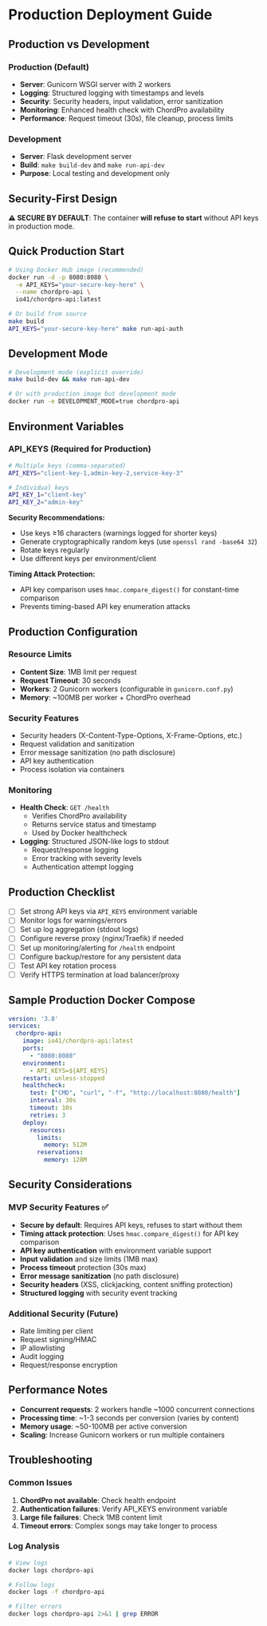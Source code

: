 # Production Deployment Guide

## Production vs Development

### Production (Default)
- **Server**: Gunicorn WSGI server with 2 workers
- **Logging**: Structured logging with timestamps and levels
- **Security**: Security headers, input validation, error sanitization
- **Monitoring**: Enhanced health check with ChordPro availability
- **Performance**: Request timeout (30s), file cleanup, process limits

### Development
- **Server**: Flask development server
- **Build**: `make build-dev` and `make run-api-dev`
- **Purpose**: Local testing and development only

## Security-First Design

**⚠️ SECURE BY DEFAULT**: The container **will refuse to start** without API keys in production mode.

## Quick Production Start

```bash
# Using Docker Hub image (recommended)
docker run -d -p 8080:8080 \
  -e API_KEYS="your-secure-key-here" \
  --name chordpro-api \
  io41/chordpro-api:latest

# Or build from source
make build
API_KEYS="your-secure-key-here" make run-api-auth
```

## Development Mode

```bash
# Development mode (explicit override)
make build-dev && make run-api-dev

# Or with production image but development mode
docker run -e DEVELOPMENT_MODE=true chordpro-api
```

## Environment Variables

### API_KEYS (Required for Production)
```bash
# Multiple keys (comma-separated)
API_KEYS="client-key-1,admin-key-2,service-key-3"

# Individual keys
API_KEY_1="client-key"
API_KEY_2="admin-key"
```

**Security Recommendations:**
- Use keys ≥16 characters (warnings logged for shorter keys)
- Generate cryptographically random keys (use `openssl rand -base64 32`)
- Rotate keys regularly
- Use different keys per environment/client

**Timing Attack Protection:**
- API key comparison uses `hmac.compare_digest()` for constant-time comparison
- Prevents timing-based API key enumeration attacks

## Production Configuration

### Resource Limits
- **Content Size**: 1MB limit per request
- **Request Timeout**: 30 seconds
- **Workers**: 2 Gunicorn workers (configurable in `gunicorn.conf.py`)
- **Memory**: ~100MB per worker + ChordPro overhead

### Security Features
- Security headers (X-Content-Type-Options, X-Frame-Options, etc.)
- Request validation and sanitization
- Error message sanitization (no path disclosure)
- API key authentication
- Process isolation via containers

### Monitoring
- **Health Check**: `GET /health`
  - Verifies ChordPro availability
  - Returns service status and timestamp
  - Used by Docker healthcheck
- **Logging**: Structured JSON-like logs to stdout
  - Request/response logging
  - Error tracking with severity levels
  - Authentication attempt logging

## Production Checklist

- [ ] Set strong API keys via `API_KEYS` environment variable
- [ ] Monitor logs for warnings/errors
- [ ] Set up log aggregation (stdout logs)
- [ ] Configure reverse proxy (nginx/Traefik) if needed
- [ ] Set up monitoring/alerting for `/health` endpoint
- [ ] Configure backup/restore for any persistent data
- [ ] Test API key rotation process
- [ ] Verify HTTPS termination at load balancer/proxy

## Sample Production Docker Compose

```yaml
version: '3.8'
services:
  chordpro-api:
    image: io41/chordpro-api:latest
    ports:
      - "8080:8080"
    environment:
      - API_KEYS=${API_KEYS}
    restart: unless-stopped
    healthcheck:
      test: ["CMD", "curl", "-f", "http://localhost:8080/health"]
      interval: 30s
      timeout: 10s
      retries: 3
    deploy:
      resources:
        limits:
          memory: 512M
        reservations:
          memory: 128M
```

## Security Considerations

### MVP Security Features ✅
- **Secure by default**: Requires API keys, refuses to start without them
- **Timing attack protection**: Uses `hmac.compare_digest()` for API key comparison
- **API key authentication** with environment variable support
- **Input validation** and size limits (1MB max)
- **Process timeout** protection (30s max)
- **Error message sanitization** (no path disclosure)
- **Security headers** (XSS, clickjacking, content sniffing protection)
- **Structured logging** with security event tracking

### Additional Security (Future)
- Rate limiting per client
- Request signing/HMAC
- IP allowlisting
- Audit logging
- Request/response encryption

## Performance Notes

- **Concurrent requests**: 2 workers handle ~1000 concurrent connections
- **Processing time**: ~1-3 seconds per conversion (varies by content)
- **Memory usage**: ~50-100MB per active conversion
- **Scaling**: Increase Gunicorn workers or run multiple containers

## Troubleshooting

### Common Issues
1. **ChordPro not available**: Check health endpoint
2. **Authentication failures**: Verify API_KEYS environment variable
3. **Large file failures**: Check 1MB content limit
4. **Timeout errors**: Complex songs may take longer to process

### Log Analysis
```bash
# View logs
docker logs chordpro-api

# Follow logs
docker logs -f chordpro-api

# Filter errors
docker logs chordpro-api 2>&1 | grep ERROR
```